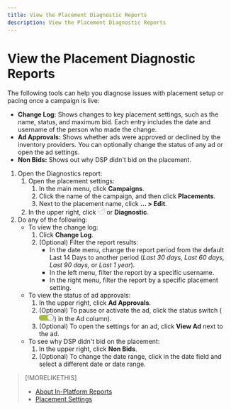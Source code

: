 ```yaml
---
title: View the Placement Diagnostic Reports
description: View the Placement Diagnostic Reports
---
```


# View the Placement Diagnostic Reports

<!-- Does this really belong in the Campaign Management > Reports section or in the Placements section? -->

The following tools can help you diagnose issues with placement setup or pacing once a campaign is live:

* **Change Log:** Shows changes to key placement settings, such as the name, status, and maximum bid. Each entry includes the date and username of the person who made the change.
* **Ad  Approvals:** Shows whether ads were approved or declined by the inventory providers<!-- SSP? -->. You can optionally change the status of any ad or open the ad settings.<!-- Are there are limitations for ad statuses you can change here (for example, are rejected ads)? -->
* **Non Bids:** Shows out why DSP didn't bid on the placement.

1. Open the Diagnostics report:
    1. Open the placement settings:
        1. In the main menu, click **Campaigns**.
        1. Click the name of the campaign, and then click **Placements**.
        1. Next to the placement name, click  **... > Edit**.
    1. In the upper right, click ![Placement Diagnostics](/help/dsp/assets/placement-diagnostics.png) or **Diagnostic**.<!-- I see different buttons for two different placements. Why? -->
1. Do any of the following:
    * To view the change log:
         1. Click **Change Log**.
         1. (Optional) Filter the report results:
            * In the date menu, change the report period from the default Last 14 Days to another period (*Last 30 days,* *Last 60 days,* *Last 90 days,* or *Last 1 year*).
            * In the left menu, filter the report by a specific username.
            * In the right menu, filter the report by a specific placement setting.
    * To view the status of ad approvals:
        1. In the upper right, click **Ad Approvals**.
        1. (Optional) To pause or activate the ad, click the status switch (![Status switch](/help/dsp/assets/status-switch.png)) in the Ad column).
        1. (Optional) To open the settings for an ad, click **View Ad** next to the ad.
    * To see why DSP didn't bid on the placement:
        1. In the upper right, click **Non Bids**.
        1. (Optional) To change the date range, click in the date field and select a different date or date range.

<!-- Later, add link to >* Definitions for NBRs (Reading No Bid Reports (NBRs)) -->

>[!MORELIKETHIS]
>
>* [About In-Platform Reports](/help/dsp/campaign-management/reports/campaign-reports-about.md)
>* [Placement Settings](/help/dsp/campaign-management/placements/placement-settings.md)

